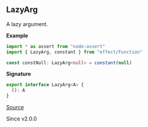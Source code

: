 ## LazyArg

A lazy argument.

**Example**

```ts
import * as assert from "node:assert"
import { LazyArg, constant } from "effect/Function"

const constNull: LazyArg<null> = constant(null)
```

**Signature**

```ts
export interface LazyArg<A> {
  (): A
}
```

[Source](https://github.com/Effect-TS/effect/tree/main/packages/effect/src/Function.ts#L181)

Since v2.0.0